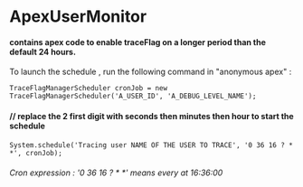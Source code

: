 # ApexUserMonitor


#### contains apex code to enable traceFlag on a longer period than the default 24 hours.
To launch the schedule , run the following command in "anonymous apex" :

`TraceFlagManagerScheduler cronJob = new TraceFlagManagerScheduler('A_USER_ID', 'A_DEBUG_LEVEL_NAME');`
#### // replace the 2 first digit with seconds then minutes then hour to start the schedule
`System.schedule('Tracing user NAME OF THE USER TO TRACE', '0 36 16 ? * *', cronJob);`

###### Cron expression : '0 36 16 ? * *'  means every at 16:36:00
